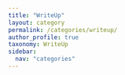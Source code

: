 ```yaml
---
title: "WriteUp"
layout: category
permalink: /categories/writeup/
author_profile: true
taxonomy: WriteUp
sidebar:
  nav: "categories"
---
```

